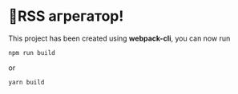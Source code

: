 # 🚀RSS агрегатор!

This project has been created using **webpack-cli**, you can now run

```
npm run build
```

or

```
yarn build
```

